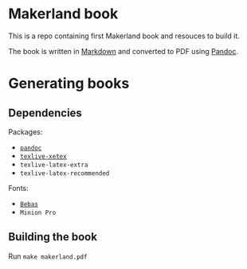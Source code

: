 Makerland book
==============

This is a repo containing first Makerland book and resouces to build it. 

The book is written in [Markdown](http://daringfireball.net/projects/markdown/) and converted to PDF using [Pandoc](http://johnmacfarlane.net/pandoc/).

Generating books
===============

## Dependencies

Packages:

- [`pandoc`](http://johnmacfarlane.net/pandoc/installing.html)
- [`texlive-xetex`](http://scripts.sil.org/cms/scripts/page.php?item_id=xetex_download)
- `texlive-latex-extra`
- `texlive-latex-recommended`

Fonts:

- [`Bebas`](http://www.dafont.com/bebas.font)
- `Minion Pro`

## Building the book

Run `make makerland.pdf`
